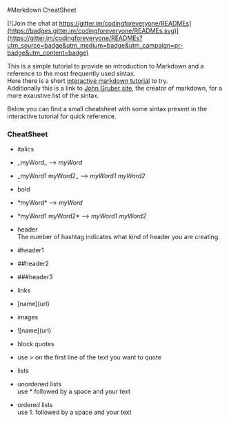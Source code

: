 #Markdown CheatSheet

[![Join the chat at https://gitter.im/codingforeveryone/READMEs](https://badges.gitter.im/codingforeveryone/READMEs.svg)](https://gitter.im/codingforeveryone/READMEs?utm_source=badge&utm_medium=badge&utm_campaign=pr-badge&utm_content=badge)


This is a simple tutorial  to provide an introduction to Markdown and a reference to the most frequently used sintax.  
Here there is a short [interactive markdown tutorial](http://markdowntutorial.com/) to try.   
Additionally this is a link to [John Gruber site](https://daringfireball.net/projects/markdown/syntax), the creator of markdown, for a more exaustive list of the sintax.  

Below you can find a small cheatsheet with some sintax present in the interactive tutorial for quick reference.

### CheatSheet

* italics
 * \_myWord\_   -->    _myWord_  
 * \_myWord1 myWord2\_   -->   _myWord1 myWord2_



* bold
 * \*myWord\*    -->   *myWord*
 * \*myWord1 myWord2\*   -->   *myWord1 myWord2*



* header  
The number of hashtag indicates what kind of header you are creating.
 * \#header1 
 * \#\#header2
 * \#\#\#header3 


* links
 * \[name]\(url\)

* images
 * \!\[name]\(url\)

* block quotes
 * use \> on the first line of the text you want to quote

* lists
 * unordened lists  
 use \* followed by a space and your text
 * ordered lists  
 use 1. followed by a space and  your text






